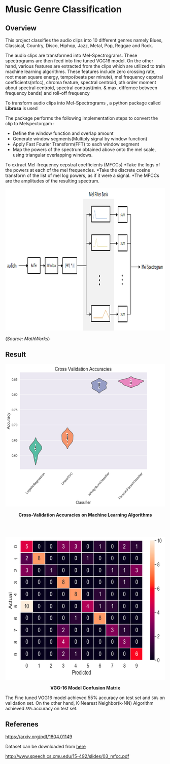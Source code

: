 # Music Genre Classification

## Overview

This project classifies the audio clips into 10 different genres namely Blues, Classical, Country, Disco, Hiphop, Jazz, Metal, Pop, Reggae and Rock.

The audio clips are transformed into Mel-Spectrograms. These spectrograms are then feed into fine tuned VGG16 model. On the other hand, various features are extracted from the clips which are utilized to train machine learning algorithms. These features include zero crossing rate, root mean square energy, tempo(beats per minute), mel frequency cepstral coefficients(mfcc), chroma feature, spectral centroid, pth order moment about spectral centroid, spectral contrast(min. & max. differnce between frequency bands) and roll-off frequency                                                                                                                                                       

To transform audio clips into Mel-Spectrograms , a python package called __Librosa__ is used

The package performs the following implementation steps to convert the clip to Melspectorgam :

* Define the window function and overlap amount
* Generate window segments(Multiply signal by window function)
* Apply Fast Fourier Transform(FFT) to each window segment
* Map the powers of the spectrum obtained above onto the mel scale, using triangular overlapping windows.

To extract Mel-frequency cepstral coefficients (MFCCs)
 *Take the logs of the powers at each of the mel frequencies.
 *Take the discrete cosine transform of the list of mel log powers, as if it were a signal.
 *The MFCCs are the amplitudes of the resulting spectrum.

<p align="center">
  <img width="560" height="450" src="https://github.com/Mrnoorsingh/music-genre/blob/master/img/melspectrogram_1.png">
</p>

(*Source: MathWorks*)



## Result

<p align="center">
   <img width="560" height="450" src="img/results.png"
</p>
<p align="center">
    <b>Cross-Validation Accuracies on Machine Learning Algorithms</b>
</p>
<br/>
<br/>

<p align="center">
  
  <img width="560" height="450" src="img/confusion_mat.png">
</p>  
<p align="center">
    <b>VGG-16 Model Confusion Matrix</b>
</p>


The Fine tuned VGG16 model achieved 55% accuracy on test set and ```60%``` on validation set. On the other hand, K-Nearest Neighbor(k-NN) Algorithm
achieved ```85%``` accuracy on test set.

## Referenes
https://arxiv.org/pdf/1804.01149

Dataset can be downloaded from [here](http://opihi.cs.uvic.ca/sound/genres.tar.gz)

http://www.speech.cs.cmu.edu/15-492/slides/03_mfcc.pdf

